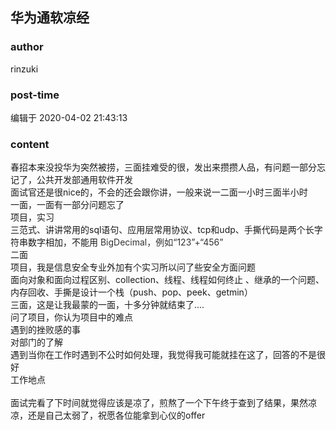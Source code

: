 ## 华为通软凉经
### author 
rinzuki
### post-time 

编辑于  2020-04-02 21:43:13
### content 
<div class="post-topic-des nc-post-content">
 <div>
  春招本来没投华为突然被捞，三面挂难受的很，发出来攒攒人品，有问题一部分忘记了，公共开发部通用软件开发
 </div>
 <div>
  面试官还是很nice的，不会的还会跟你讲，一般来说一二面一小时三面半小时
 </div>
 <div>
  一面，一面有一部分问题忘了
 </div>
 <div>
  项目，实习
 </div>
 <div>
  三范式、讲讲常用的sql语句、应用层常用协议、tcp和udp、手撕代码是两个长字符串数字相加，不能用
  <span style="color: rgb(51,51,51);">
   BigDecimal，例如“123”+“456”
  </span>
 </div>
 <div>
  二面
 </div>
 <div>
  项目，我是信息安全专业外加有个实习所以问了些安全方面问题
 </div>
 <div>
  面向对象和面向过程区别、collection、线程、线程如何终止
  <span>
   、继承的一个问题、内存回收、手撕是设计一个栈（push、pop、peek、getmin）
  </span>
 </div>
 <div>
  <span>
   三面，这是让我最蒙的一面，十多分钟就结束了....
  </span>
 </div>
 <div>
  问了项目，你认为项目中的难点
 </div>
 <div>
  遇到的挫败感的事
 </div>
 <div>
  对部门的了解
 </div>
 <div>
  遇到当你在工作时遇到不公时如何处理，我觉得我可能就挂在这了，回答的不是很好
 </div>
 <div>
  工作地点
 </div>
 <div>
  <br/>
 </div>
 <div>
  面试完看了下时间就觉得应该是凉了，煎熬了一个下午终于查到了结果，果然凉凉，还是自己太弱了，祝愿各位能拿到心仪的offer
 </div>
</div>
